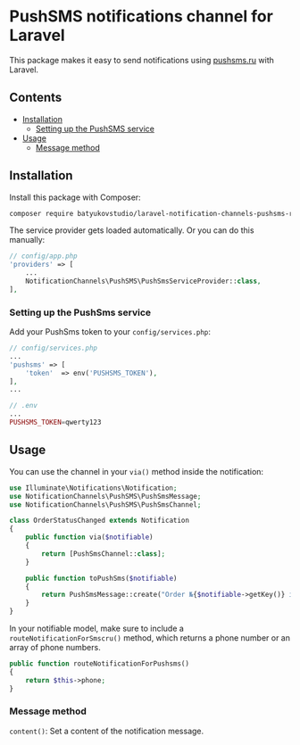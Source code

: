 # PushSMS notifications channel for Laravel

This package makes it easy to send notifications using [pushsms.ru](https://pushsms.ru/) with Laravel.

## Contents

- [Installation](#installation)
    - [Setting up the PushSMS service](#setting-up-the-PushSms-service)
- [Usage](#usage)
    - [Message method](#message-method)


## Installation

Install this package with Composer:

```bash
composer require batyukovstudio/laravel-notification-channels-pushsms-ru
```

The service provider gets loaded automatically. Or you can do this manually:
```php
// config/app.php
'providers' => [
    ...
    NotificationChannels\PushSMS\PushSmsServiceProvider::class,
],
```

### Setting up the PushSms service

Add your PushSms token to your `config/services.php`:

```php
// config/services.php
...
'pushsms' => [
    'token'  => env('PUSHSMS_TOKEN'),
],
...

// .env
...
PUSHSMS_TOKEN=qwerty123
```

## Usage

You can use the channel in your `via()` method inside the notification:

```php
use Illuminate\Notifications\Notification;
use NotificationChannels\PushSMS\PushSmsMessage;
use NotificationChannels\PushSMS\PushSmsChannel;

class OrderStatusChanged extends Notification
{
    public function via($notifiable)
    {
        return [PushSmsChannel::class];
    }

    public function toPushSms($notifiable)
    {
        return PushSmsMessage::create("Order №{$notifiable->getKey()} is ready!");
    }
}
```

In your notifiable model, make sure to include a `routeNotificationForSmscru()` method, which returns a phone number
or an array of phone numbers.

```php
public function routeNotificationForPushsms()
{
    return $this->phone;
}
```

### Message method

`content()`: Set a content of the notification message.
